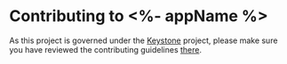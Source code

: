 # Contributing to <%- appName %>
As this project is governed under the [Keystone][] project, please make sure you have reviewed the contributing guidelines
[there].

[Keystone]: https://github.com/kenzanlabs/keystone
[there]: https://github.com/kenzanlabs/keystone/blob/master/CONTRIBUTING.md